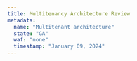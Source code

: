 ```yaml
---
title: Multitenancy Architecture Review
metadata:
  name: "Multitenant architecture"
  state: "GA"
  waf: "none"
  timestamp: "January 09, 2024"
---
```


